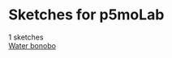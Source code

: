 # Sketches for p5moLab
1 sketches  
[Water bonobo](https://editor.p5js.org/p5moLab/sketches/m5CKtY0uE)<!-- 2024-04-11T20:25:57.671Z -->  